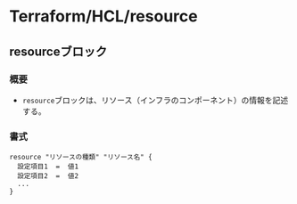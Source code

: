 # Terraform/HCL/resource

## resourceブロック

### 概要

- `resource`ブロックは、リソース（インフラのコンポーネント）の情報を記述する。

### 書式

```text
resource "リソースの種類" "リソース名" {
  設定項目1  =  値1
  設定項目2  =  値2
  ...
}
```
